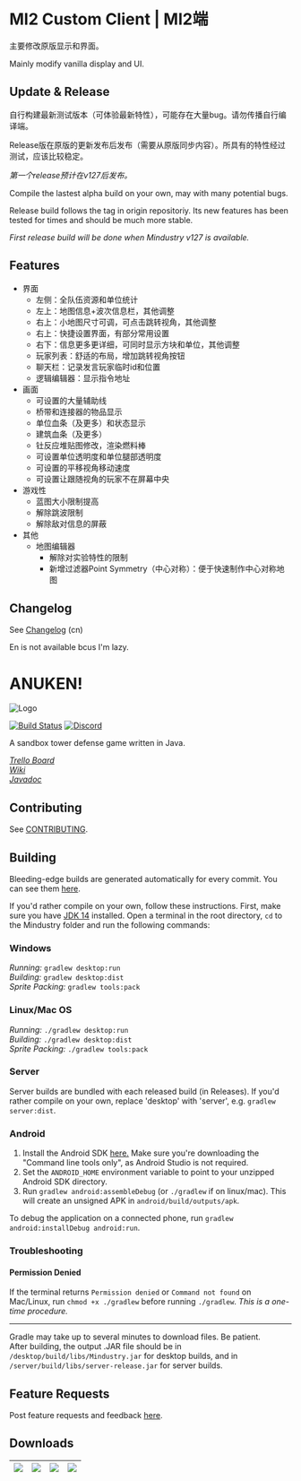 # MI2 Custom Client | MI2端

主要修改原版显示和界面。

Mainly modify vanilla display and UI.

## Update & Release

自行构建最新测试版本（可体验最新特性），可能存在大量bug。请勿传播自行编译端。

Release版在原版的更新发布后发布（需要从原版同步内容）。所具有的特性经过测试，应该比较稳定。

_第一个release预计在v127后发布。_

Compile the lastest alpha build on your own, may with many potential bugs. 

Release build follows the tag in origin repositoriy. Its new features has been tested for times and should be much more stable. 

_First release build will be done when Mindustry v127 is available._

## Features
* 界面
  * 左侧：全队伍资源和单位统计
  * 左上：地图信息+波次信息栏，其他调整
  * 右上：小地图尺寸可调，可点击跳转视角，其他调整
  * 右上：快捷设置界面，有部分常用设置
  * 右下：信息更多更详细，可同时显示方块和单位，其他调整
  * 玩家列表：舒适的布局，增加跳转视角按钮
  * 聊天栏：记录发言玩家临时id和位置
  * 逻辑编辑器：显示指令地址
* 画面
  * 可设置的大量辅助线
  * 桥带和连接器的物品显示
  * 单位血条（及更多）和状态显示
  * 建筑血条（及更多）
  * 钍反应堆贴图修改，渲染燃料棒
  * 可设置单位透明度和单位腿部透明度
  * 可设置的平移视角移动速度
  * 可设置让跟随视角的玩家不在屏幕中央
* 游戏性
  * 蓝图大小限制提高
  * 解除跳波限制
  * 解除敌对信息的屏蔽
* 其他
  * 地图编辑器
    * 解除对实验特性的限制
    * 新增过滤器Point Symmetry（中心对称）：便于快速制作中心对称地图

## Changelog

See [Changelog](core/assets/changelog) (cn)

En is not available bcus I'm lazy.

# ANUKEN!

![Logo](core/assets-raw/sprites/ui/logo.png)

[![Build Status](https://github.com/Anuken/Mindustry/workflows/Tests/badge.svg?event=push)](https://github.com/Anuken/Mindustry/actions)
[![Discord](https://img.shields.io/discord/391020510269669376.svg?logo=discord&logoColor=white&logoWidth=20&labelColor=7289DA&label=Discord&color=17cf48)](https://discord.gg/mindustry)  

A sandbox tower defense game written in Java.

_[Trello Board](https://trello.com/b/aE2tcUwF/mindustry-40-plans)_  
_[Wiki](https://mindustrygame.github.io/wiki)_  
_[Javadoc](https://mindustrygame.github.io/docs/)_ 

## Contributing

See [CONTRIBUTING](CONTRIBUTING.md).

## Building

Bleeding-edge builds are generated automatically for every commit. You can see them [here](https://github.com/Anuken/MindustryBuilds/releases).

If you'd rather compile on your own, follow these instructions.
First, make sure you have [JDK 14](https://adoptopenjdk.net/) installed. Open a terminal in the root directory, `cd` to the Mindustry folder and run the following commands:

### Windows

_Running:_ `gradlew desktop:run`  
_Building:_ `gradlew desktop:dist`  
_Sprite Packing:_ `gradlew tools:pack`

### Linux/Mac OS

_Running:_ `./gradlew desktop:run`  
_Building:_ `./gradlew desktop:dist`  
_Sprite Packing:_ `./gradlew tools:pack`

### Server

Server builds are bundled with each released build (in Releases). If you'd rather compile on your own, replace 'desktop' with 'server', e.g. `gradlew server:dist`.

### Android

1. Install the Android SDK [here.](https://developer.android.com/studio#downloads) Make sure you're downloading the "Command line tools only", as Android Studio is not required.
2. Set the `ANDROID_HOME` environment variable to point to your unzipped Android SDK directory.
3. Run `gradlew android:assembleDebug` (or `./gradlew` if on linux/mac). This will create an unsigned APK in `android/build/outputs/apk`.

To debug the application on a connected phone, run `gradlew android:installDebug android:run`.

### Troubleshooting

#### Permission Denied

If the terminal returns `Permission denied` or `Command not found` on Mac/Linux, run `chmod +x ./gradlew` before running `./gradlew`. *This is a one-time procedure.*

---

Gradle may take up to several minutes to download files. Be patient. <br>
After building, the output .JAR file should be in `/desktop/build/libs/Mindustry.jar` for desktop builds, and in `/server/build/libs/server-release.jar` for server builds.

## Feature Requests

Post feature requests and feedback [here](https://github.com/Anuken/Mindustry-Suggestions/issues/new/choose).

## Downloads

| [![](https://static.itch.io/images/badge.svg)](https://anuke.itch.io/mindustry)    |    [![](https://play.google.com/intl/en_us/badges/images/generic/en-play-badge.png)](https://play.google.com/store/apps/details?id=io.anuke.mindustry)   |    [![](https://fdroid.gitlab.io/artwork/badge/get-it-on.png)](https://f-droid.org/packages/io.anuke.mindustry)	| [![](https://flathub.org/assets/badges/flathub-badge-en.svg)](https://flathub.org/apps/details/com.github.Anuken.Mindustry)  
|---	|---	|---	|---	|
